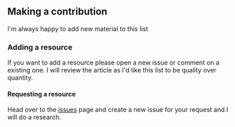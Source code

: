 ## Making a contribution

I'm always happy to add new material to this list

### Adding a resource
If you want to add a resource please open a new issue or comment on a existing one.
I will review the article as I'd like this list to be quality over quantity.

#### Requesting a resource
Head over to the [issues](https://github.com/timjacobi/angular-education/issues) page and create a new issue for your request and I will do a research.
